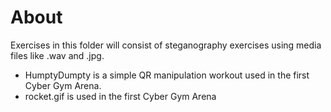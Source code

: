 # About
Exercises in this folder will consist of steganography exercises using media files like .wav and .jpg.   

- HumptyDumpty is a simple QR manipulation workout used in the first Cyber Gym Arena.   
- rocket.gif is used in the first Cyber Gym Arena   
